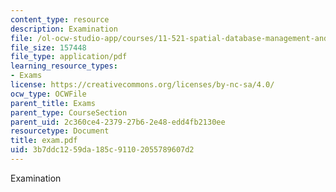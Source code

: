 ```yaml
---
content_type: resource
description: Examination
file: /ol-ocw-studio-app/courses/11-521-spatial-database-management-and-advanced-geographic-information-systems-spring-2003/3b7ddc1259da185c91102055789607d2_exam.pdf
file_size: 157448
file_type: application/pdf
learning_resource_types:
- Exams
license: https://creativecommons.org/licenses/by-nc-sa/4.0/
ocw_type: OCWFile
parent_title: Exams
parent_type: CourseSection
parent_uid: 2c360ce4-2379-27b6-2e48-edd4fb2130ee
resourcetype: Document
title: exam.pdf
uid: 3b7ddc12-59da-185c-9110-2055789607d2
---
```

Examination